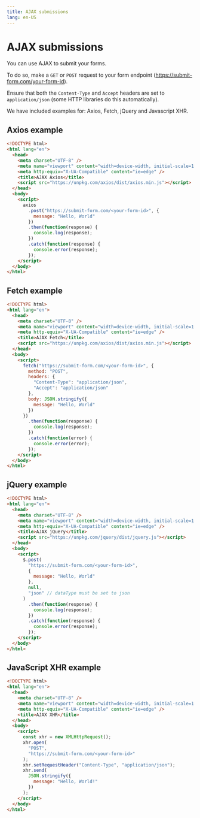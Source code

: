 ```yaml
---
title: AJAX submissions
lang: en-US
---
```


# AJAX submissions

You can use AJAX to submit your forms.

To do so, make a `GET` or `POST` request to your form endpoint (https://submit-form.com/your-form-id).

Ensure that both the `Content-Type` and `Accept` headers are set to `application/json` (some HTTP libraries do this automatically).

We have included examples for: Axios, Fetch, jQuery and Javascript XHR.

## Axios example

```html
<!DOCTYPE html>
<html lang="en">
  <head>
    <meta charset="UTF-8" />
    <meta name="viewport" content="width=device-width, initial-scale=1.0" />
    <meta http-equiv="X-UA-Compatible" content="ie=edge" />
    <title>AJAX Axios</title>
    <script src="https://unpkg.com/axios/dist/axios.min.js"></script>
  </head>
  <body>
    <script>
      axios
        .post("https://submit-form.com/<your-form-id>", {
          message: "Hello, World"
        })
        .then(function(response) {
          console.log(response);
        })
        .catch(function(response) {
          console.error(response);
        });
    </script>
  </body>
</html>
```

## Fetch example

```html
<!DOCTYPE html>
<html lang="en">
  <head>
    <meta charset="UTF-8" />
    <meta name="viewport" content="width=device-width, initial-scale=1.0" />
    <meta http-equiv="X-UA-Compatible" content="ie=edge" />
    <title>AJAX Fetch</title>
    <script src="https://unpkg.com/axios/dist/axios.min.js"></script>
  </head>
  <body>
    <script>
      fetch("https://submit-form.com/<your-form-id>", {
        method: "POST",
        headers: {
          "Content-Type": "application/json",
          "Accept": "application/json"
        },
        body: JSON.stringify({
          message: "Hello, World"
        })
      })
        .then(function(response) {
          console.log(response);
        })
        .catch(function(error) {
          console.error(error);
        });
    </script>
  </body>
</html>
```

## jQuery example

```html
<!DOCTYPE html>
<html lang="en">
  <head>
    <meta charset="UTF-8" />
    <meta name="viewport" content="width=device-width, initial-scale=1.0" />
    <meta http-equiv="X-UA-Compatible" content="ie=edge" />
    <title>AJAX jQuery</title>
    <script src="https://unpkg.com/jquery/dist/jquery.js"></script>
  </head>
  <body>
    <script>
      $.post(
        "https://submit-form.com/<your-form-id>",
        {
          message: "Hello, World"
        },
        null,
        "json" // dataType must be set to json
      )
        .then(function(response) {
          console.log(response);
        })
        .catch(function(response) {
          console.error(response);
        });
    </script>
  </body>
</html>
```

## JavaScript XHR example

```html
<!DOCTYPE html>
<html lang="en">
  <head>
    <meta charset="UTF-8" />
    <meta name="viewport" content="width=device-width, initial-scale=1.0" />
    <meta http-equiv="X-UA-Compatible" content="ie=edge" />
    <title>AJAX XHR</title>
  </head>
  <body>
    <script>
      const xhr = new XMLHttpRequest();
      xhr.open(
        "POST",
        "https://submit-form.com/<your-form-id>"
      );
      xhr.setRequestHeader("Content-Type", "application/json");
      xhr.send(
        JSON.stringify({
          message: "Hello, World!"
        })
      );
    </script>
  </body>
</html>
```